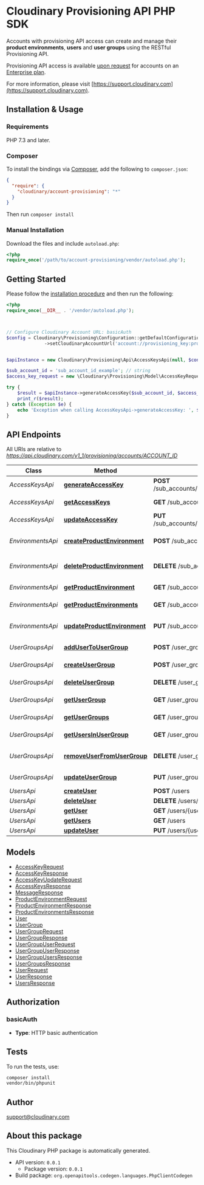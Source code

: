 # Cloudinary Provisioning API PHP SDK

Accounts with provisioning API access can create and manage their **product environments**, **users** and **user groups** using the RESTful Provisioning API. 

Provisioning API access is available [upon request](https://cloudinary.com/contact?plan=enterprise) for accounts on an [Enterprise plan](https://cloudinary.com/pricing#pricing-enterprise).


For more information, please visit [https://support.cloudinary.com](https://support.cloudinary.com).

## Installation & Usage

### Requirements

PHP 7.3 and later.

### Composer

To install the bindings via [Composer](https://getcomposer.org/), add the following to `composer.json`:

```json
{
  "require": {
    "cloudinary/account-provisioning": "*"
  }
}
```

Then run `composer install`

### Manual Installation

Download the files and include `autoload.php`:

```php
<?php
require_once('/path/to/account-provisioning/vendor/autoload.php');
```

## Getting Started

Please follow the [installation procedure](#installation--usage) and then run the following:

```php
<?php
require_once(__DIR__ . '/vendor/autoload.php');



// Configure Cloudinary Account URL: basicAuth
$config = Cloudinary\Provisioning\Configuration::getDefaultConfiguration()
              ->setCloudinaryAccountUrl('account://provisioning_key:provisioning_secret@account_id');


$apiInstance = new Cloudinary\Provisioning\Api\AccessKeysApi(null, $config);

$sub_account_id = 'sub_account_id_example'; // string
$access_key_request = new \Cloudinary\Provisioning\Model\AccessKeyRequest(); // \Cloudinary\Provisioning\Model\AccessKeyRequest | Access key details

try {
    $result = $apiInstance->generateAccessKey($sub_account_id, $access_key_request);
    print_r($result);
} catch (Exception $e) {
    echo 'Exception when calling AccessKeysApi->generateAccessKey: ', $e->getMessage(), PHP_EOL;
}

```

## API Endpoints

All URIs are relative to *https://api.cloudinary.com/v1_1/provisioning/accounts/ACCOUNT_ID*

Class | Method | HTTP request | Description
------------ | ------------- | ------------- | -------------
*AccessKeysApi* | [**generateAccessKey**](docs/Api/AccessKeysApi.md#generateaccesskey) | **POST** /sub_accounts/{sub_account_id}/access_keys | Generate an access key
*AccessKeysApi* | [**getAccessKeys**](docs/Api/AccessKeysApi.md#getaccesskeys) | **GET** /sub_accounts/{sub_account_id}/access_keys | Get access keys
*AccessKeysApi* | [**updateAccessKey**](docs/Api/AccessKeysApi.md#updateaccesskey) | **PUT** /sub_accounts/{sub_account_id}/access_keys/{key} | Update an access key
*EnvironmentsApi* | [**createProductEnvironment**](docs/Api/EnvironmentsApi.md#createproductenvironment) | **POST** /sub_accounts | Create product environment
*EnvironmentsApi* | [**deleteProductEnvironment**](docs/Api/EnvironmentsApi.md#deleteproductenvironment) | **DELETE** /sub_accounts/{sub_account_id} | Delete product environment
*EnvironmentsApi* | [**getProductEnvironment**](docs/Api/EnvironmentsApi.md#getproductenvironment) | **GET** /sub_accounts/{sub_account_id} | Get product environment
*EnvironmentsApi* | [**getProductEnvironments**](docs/Api/EnvironmentsApi.md#getproductenvironments) | **GET** /sub_accounts | Get product environments
*EnvironmentsApi* | [**updateProductEnvironment**](docs/Api/EnvironmentsApi.md#updateproductenvironment) | **PUT** /sub_accounts/{sub_account_id} | Update product environment
*UserGroupsApi* | [**addUserToUserGroup**](docs/Api/UserGroupsApi.md#addusertousergroup) | **POST** /user_groups/{group_id}/users/{user_id} | Add User to User Group
*UserGroupsApi* | [**createUserGroup**](docs/Api/UserGroupsApi.md#createusergroup) | **POST** /user_groups | Create User Group
*UserGroupsApi* | [**deleteUserGroup**](docs/Api/UserGroupsApi.md#deleteusergroup) | **DELETE** /user_groups/{group_id} | Delete User Group
*UserGroupsApi* | [**getUserGroup**](docs/Api/UserGroupsApi.md#getusergroup) | **GET** /user_groups/{group_id} | Get User Group
*UserGroupsApi* | [**getUserGroups**](docs/Api/UserGroupsApi.md#getusergroups) | **GET** /user_groups | Get User Groups
*UserGroupsApi* | [**getUsersInUserGroup**](docs/Api/UserGroupsApi.md#getusersinusergroup) | **GET** /user_groups/{group_id}/users | Get Users in User Group
*UserGroupsApi* | [**removeUserFromUserGroup**](docs/Api/UserGroupsApi.md#removeuserfromusergroup) | **DELETE** /user_groups/{group_id}/users/{user_id} | Remove User from User Group
*UserGroupsApi* | [**updateUserGroup**](docs/Api/UserGroupsApi.md#updateusergroup) | **PUT** /user_groups/{group_id} | Update User Group
*UsersApi* | [**createUser**](docs/Api/UsersApi.md#createuser) | **POST** /users | Create user
*UsersApi* | [**deleteUser**](docs/Api/UsersApi.md#deleteuser) | **DELETE** /users/{user_id} | Delete user
*UsersApi* | [**getUser**](docs/Api/UsersApi.md#getuser) | **GET** /users/{user_id} | Get user
*UsersApi* | [**getUsers**](docs/Api/UsersApi.md#getusers) | **GET** /users | Get users
*UsersApi* | [**updateUser**](docs/Api/UsersApi.md#updateuser) | **PUT** /users/{user_id} | Update user

## Models

- [AccessKeyRequest](docs/Model/AccessKeyRequest.md)
- [AccessKeyResponse](docs/Model/AccessKeyResponse.md)
- [AccessKeyUpdateRequest](docs/Model/AccessKeyUpdateRequest.md)
- [AccessKeysResponse](docs/Model/AccessKeysResponse.md)
- [MessageResponse](docs/Model/MessageResponse.md)
- [ProductEnvironmentRequest](docs/Model/ProductEnvironmentRequest.md)
- [ProductEnvironmentResponse](docs/Model/ProductEnvironmentResponse.md)
- [ProductEnvironmentsResponse](docs/Model/ProductEnvironmentsResponse.md)
- [User](docs/Model/User.md)
- [UserGroup](docs/Model/UserGroup.md)
- [UserGroupRequest](docs/Model/UserGroupRequest.md)
- [UserGroupResponse](docs/Model/UserGroupResponse.md)
- [UserGroupUserRequest](docs/Model/UserGroupUserRequest.md)
- [UserGroupUserResponse](docs/Model/UserGroupUserResponse.md)
- [UserGroupUsersResponse](docs/Model/UserGroupUsersResponse.md)
- [UserGroupsResponse](docs/Model/UserGroupsResponse.md)
- [UserRequest](docs/Model/UserRequest.md)
- [UserResponse](docs/Model/UserResponse.md)
- [UsersResponse](docs/Model/UsersResponse.md)

## Authorization

### basicAuth

- **Type**: HTTP basic authentication

## Tests

To run the tests, use:

```bash
composer install
vendor/bin/phpunit
```

## Author

support@cloudinary.com

## About this package

This Cloudinary PHP package is automatically generated.

- API version: `0.0.1`
    - Package version: `0.0.1`
- Build package: `org.openapitools.codegen.languages.PhpClientCodegen`

